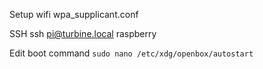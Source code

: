 Setup wifi
wpa_supplicant.conf

SSH
ssh pi@turbine.local
raspberry

Edit boot command
`sudo nano /etc/xdg/openbox/autostart`